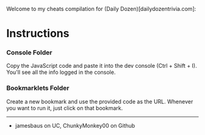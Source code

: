 Welcome to my cheats compilation for (Daily Dozen)[dailydozentrivia.com]:

# Instructions

### Console Folder
Copy the JavaScript code and paste it into the dev console (Ctrl + Shift + I). You'll see all the info logged in the console.

### Bookmarklets Folder
Create a new bookmark and use the provided code as the URL. Whenever you want to run it, just click on that bookmark.

---
- jamesbaus on UC, ChunkyMonkey00 on Github
